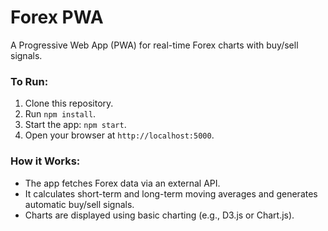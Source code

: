 # Forex PWA
A Progressive Web App (PWA) for real-time Forex charts with buy/sell signals.

### To Run:
1. Clone this repository.
2. Run `npm install`.
3. Start the app: `npm start`.
4. Open your browser at `http://localhost:5000`.

### How it Works:
- The app fetches Forex data via an external API.
- It calculates short-term and long-term moving averages and generates automatic buy/sell signals.
- Charts are displayed using basic charting (e.g., D3.js or Chart.js).
